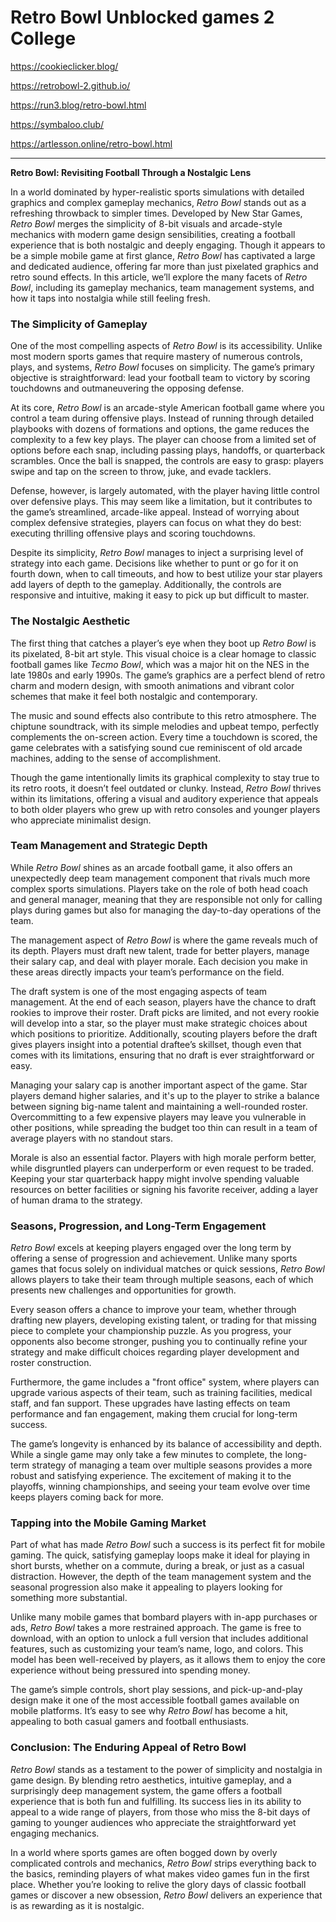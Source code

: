 # Retro Bowl Unblocked games 2 College

https://cookieclicker.blog/

https://retrobowl-2.github.io/

https://run3.blog/retro-bowl.html

https://symbaloo.club/

https://artlesson.online/retro-bowl.html

<hr>

**Retro Bowl: Revisiting Football Through a Nostalgic Lens**

In a world dominated by hyper-realistic sports simulations with detailed graphics and complex gameplay mechanics, *Retro Bowl* stands out as a refreshing throwback to simpler times. Developed by New Star Games, *Retro Bowl* merges the simplicity of 8-bit visuals and arcade-style mechanics with modern game design sensibilities, creating a football experience that is both nostalgic and deeply engaging. Though it appears to be a simple mobile game at first glance, *Retro Bowl* has captivated a large and dedicated audience, offering far more than just pixelated graphics and retro sound effects. In this article, we’ll explore the many facets of *Retro Bowl*, including its gameplay mechanics, team management systems, and how it taps into nostalgia while still feeling fresh.

### The Simplicity of Gameplay

One of the most compelling aspects of *Retro Bowl* is its accessibility. Unlike most modern sports games that require mastery of numerous controls, plays, and systems, *Retro Bowl* focuses on simplicity. The game’s primary objective is straightforward: lead your football team to victory by scoring touchdowns and outmaneuvering the opposing defense.

At its core, *Retro Bowl* is an arcade-style American football game where you control a team during offensive plays. Instead of running through detailed playbooks with dozens of formations and options, the game reduces the complexity to a few key plays. The player can choose from a limited set of options before each snap, including passing plays, handoffs, or quarterback scrambles. Once the ball is snapped, the controls are easy to grasp: players swipe and tap on the screen to throw, juke, and evade tacklers.

Defense, however, is largely automated, with the player having little control over defensive plays. This may seem like a limitation, but it contributes to the game’s streamlined, arcade-like appeal. Instead of worrying about complex defensive strategies, players can focus on what they do best: executing thrilling offensive plays and scoring touchdowns.

Despite its simplicity, *Retro Bowl* manages to inject a surprising level of strategy into each game. Decisions like whether to punt or go for it on fourth down, when to call timeouts, and how to best utilize your star players add layers of depth to the gameplay. Additionally, the controls are responsive and intuitive, making it easy to pick up but difficult to master.

### The Nostalgic Aesthetic

The first thing that catches a player’s eye when they boot up *Retro Bowl* is its pixelated, 8-bit art style. This visual choice is a clear homage to classic football games like *Tecmo Bowl*, which was a major hit on the NES in the late 1980s and early 1990s. The game’s graphics are a perfect blend of retro charm and modern design, with smooth animations and vibrant color schemes that make it feel both nostalgic and contemporary.

The music and sound effects also contribute to this retro atmosphere. The chiptune soundtrack, with its simple melodies and upbeat tempo, perfectly complements the on-screen action. Every time a touchdown is scored, the game celebrates with a satisfying sound cue reminiscent of old arcade machines, adding to the sense of accomplishment.

Though the game intentionally limits its graphical complexity to stay true to its retro roots, it doesn’t feel outdated or clunky. Instead, *Retro Bowl* thrives within its limitations, offering a visual and auditory experience that appeals to both older players who grew up with retro consoles and younger players who appreciate minimalist design.

### Team Management and Strategic Depth

While *Retro Bowl* shines as an arcade football game, it also offers an unexpectedly deep team management component that rivals much more complex sports simulations. Players take on the role of both head coach and general manager, meaning that they are responsible not only for calling plays during games but also for managing the day-to-day operations of the team.

The management aspect of *Retro Bowl* is where the game reveals much of its depth. Players must draft new talent, trade for better players, manage their salary cap, and deal with player morale. Each decision you make in these areas directly impacts your team’s performance on the field.

The draft system is one of the most engaging aspects of team management. At the end of each season, players have the chance to draft rookies to improve their roster. Draft picks are limited, and not every rookie will develop into a star, so the player must make strategic choices about which positions to prioritize. Additionally, scouting players before the draft gives players insight into a potential draftee’s skillset, though even that comes with its limitations, ensuring that no draft is ever straightforward or easy.

Managing your salary cap is another important aspect of the game. Star players demand higher salaries, and it's up to the player to strike a balance between signing big-name talent and maintaining a well-rounded roster. Overcommitting to a few expensive players may leave you vulnerable in other positions, while spreading the budget too thin can result in a team of average players with no standout stars.

Morale is also an essential factor. Players with high morale perform better, while disgruntled players can underperform or even request to be traded. Keeping your star quarterback happy might involve spending valuable resources on better facilities or signing his favorite receiver, adding a layer of human drama to the strategy.

### Seasons, Progression, and Long-Term Engagement

*Retro Bowl* excels at keeping players engaged over the long term by offering a sense of progression and achievement. Unlike many sports games that focus solely on individual matches or quick sessions, *Retro Bowl* allows players to take their team through multiple seasons, each of which presents new challenges and opportunities for growth.

Every season offers a chance to improve your team, whether through drafting new players, developing existing talent, or trading for that missing piece to complete your championship puzzle. As you progress, your opponents also become stronger, pushing you to continually refine your strategy and make difficult choices regarding player development and roster construction.

Furthermore, the game includes a "front office" system, where players can upgrade various aspects of their team, such as training facilities, medical staff, and fan support. These upgrades have lasting effects on team performance and fan engagement, making them crucial for long-term success.

The game’s longevity is enhanced by its balance of accessibility and depth. While a single game may only take a few minutes to complete, the long-term strategy of managing a team over multiple seasons provides a more robust and satisfying experience. The excitement of making it to the playoffs, winning championships, and seeing your team evolve over time keeps players coming back for more.

### Tapping into the Mobile Gaming Market

Part of what has made *Retro Bowl* such a success is its perfect fit for mobile gaming. The quick, satisfying gameplay loops make it ideal for playing in short bursts, whether on a commute, during a break, or just as a casual distraction. However, the depth of the team management system and the seasonal progression also make it appealing to players looking for something more substantial.

Unlike many mobile games that bombard players with in-app purchases or ads, *Retro Bowl* takes a more restrained approach. The game is free to download, with an option to unlock a full version that includes additional features, such as customizing your team’s name, logo, and colors. This model has been well-received by players, as it allows them to enjoy the core experience without being pressured into spending money.

The game’s simple controls, short play sessions, and pick-up-and-play design make it one of the most accessible football games available on mobile platforms. It’s easy to see why *Retro Bowl* has become a hit, appealing to both casual gamers and football enthusiasts.

### Conclusion: The Enduring Appeal of Retro Bowl

*Retro Bowl* stands as a testament to the power of simplicity and nostalgia in game design. By blending retro aesthetics, intuitive gameplay, and a surprisingly deep management system, the game offers a football experience that is both fun and fulfilling. Its success lies in its ability to appeal to a wide range of players, from those who miss the 8-bit days of gaming to younger audiences who appreciate the straightforward yet engaging mechanics.

In a world where sports games are often bogged down by overly complicated controls and mechanics, *Retro Bowl* strips everything back to the basics, reminding players of what makes video games fun in the first place. Whether you’re looking to relive the glory days of classic football games or discover a new obsession, *Retro Bowl* delivers an experience that is as rewarding as it is nostalgic.
